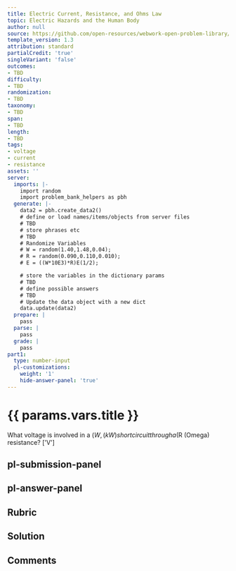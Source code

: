 ```yaml
---
title: Electric Current, Resistance, and Ohms Law
topic: Electric Hazards and the Human Body
author: null
source: https://github.com/open-resources/webwork-open-problem-library/tree/master/Contrib/BrockPhysics/College_Physics_Urone/20.Electric_Current/20-06.Electric_Hazards_and_the_Human_Body/NU_U17_20_06_002.pg
template_version: 1.3
attribution: standard
partialCredit: 'true'
singleVariant: 'false'
outcomes:
- TBD
difficulty:
- TBD
randomization:
- TBD
taxonomy:
- TBD
span:
- TBD
length:
- TBD
tags:
- voltage
- current
- resistance
assets: ''
server:
  imports: |-
    import random
    import problem_bank_helpers as pbh
  generate: |-
    data2 = pbh.create_data2()
    # define or load names/items/objects from server files
    # TBD
    # store phrases etc
    # TBD
    # Randomize Variables
    # W = random(1.40,1.48,0.04);
    # R = random(0.090,0.110,0.010);
    # E = ((W*10E3)*R)E(1/2);

    # store the variables in the dictionary params
    # TBD
    # define possible answers
    # TBD
    # Update the data object with a new dict
    data.update(data2)
  prepare: |
    pass
  parse: |
    pass
  grade: |
    pass
part1:
  type: number-input
  pl-customizations:
    weight: '1'
    hide-answer-panel: 'true'
---
```


# {{ params.vars.title }} 


What voltage is involved in a ($W , (kW) short circuit through a ($R (Omega) resistance?
['V']

## pl-submission-panel 


## pl-answer-panel 


## Rubric 


## Solution 


## Comments 


